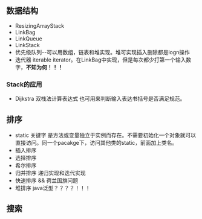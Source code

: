 ## 数据结构
* ResizingArrayStack
* LinkBag
* LinkQueue
* LinkStack
* 优先级队列--可以用数组，链表和堆实现。堆可实现插入删除都是logn操作
* 迭代器 iterable iterator。在LinkBag中实现，但是每次都少打第一个输入数字，**不知为何！！！**
### Stack的应用
* Dijkstra 双栈法计算表达式 也可用来判断输入表达书括号是否满足规范。
## 排序
* static 关键字 是方法或变量独立于实例而存在。不需要初始化一个对象就可以直接访问。同一个pacakge下，访问其他类的static，前面加上类名。
* 插入排序
* 选择排序
* 希尔排序
* 归并排序 递归实现和迭代实现
* 快速排序 && 荷兰国旗问题
* 堆排序
java泛型？？？？！！！
## 搜索
